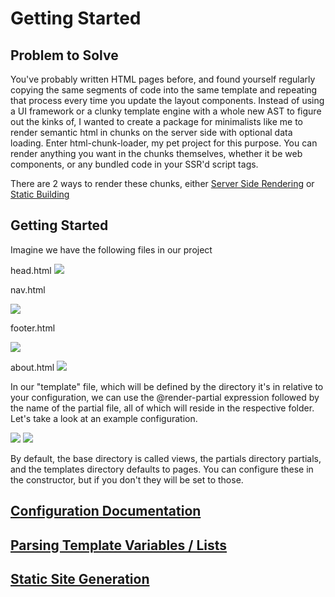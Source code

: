 # Getting Started

## Problem to Solve

You've probably written HTML pages before, and found yourself regularly copying the same segments of code into the same template and repeating that process every time you update the layout components. Instead of using a UI framework or a clunky template engine with a whole new AST to figure out the kinks of, I wanted to create a package for minimalists like me to render semantic html in chunks on the server side with optional data loading. Enter html-chunk-loader, my pet project for this purpose. You can render anything you want in the chunks themselves, whether it be web components, or any bundled code in your SSR'd script tags. 

There are 2 ways to render these chunks, either [Server Side Rendering](https://github.com/abschill/html-chunk-loader/blob/master/docs/render_lists.md) or [Static Building](https://github.com/abschill/html-chunk-loader/blob/master/docs/cli.md)

## Getting Started

Imagine we have the following files in our project


head.html
<img src="https://github.com/abschill/html-chunk-loader/tree/master/docs/img/example/head_html.png?raw=true">

nav.html

<img src="https://github.com/abschill/html-chunk-loader/tree/master/docs/img/example/nav_html.png?raw=true">

footer.html

<img src="https://github.com/abschill/html-chunk-loader/tree/master/docs/img/example/footer_html.png?raw=true">


about.html
<img src="https://github.com/abschill/html-chunk-loader/tree/master/docs/img/example/about_html.png?raw=true">

In our "template" file, which will be defined by the directory it's in relative to your configuration, we can use the @render-partial expression followed by the name of the partial file, all of which will reside in the respective folder. Let's take a look at an example configuration.

<img src="https://github.com/abschill/html-chunk-loader/tree/master/docs/img/example/simple_code.png?raw=true">


<img src="https://github.com/abschill/html-chunk-loader/tree/master/docs/img/example/about_html_render.png?raw=true">


By default, the base directory is called views, the partials directory partials, and the templates directory defaults to pages. You can configure these in the constructor, but if you don't they will be set to those.


## [Configuration Documentation](https://github.com/abschill/html-chunk-loader/blob/master/docs/config.md)
## [Parsing Template Variables / Lists](https://github.com/abschill/html-chunk-loader/blob/master/docs/render_lists.md)

## [Static Site Generation](https://github.com/abschill/html-chunk-loader/blob/master/docs/cli.md)